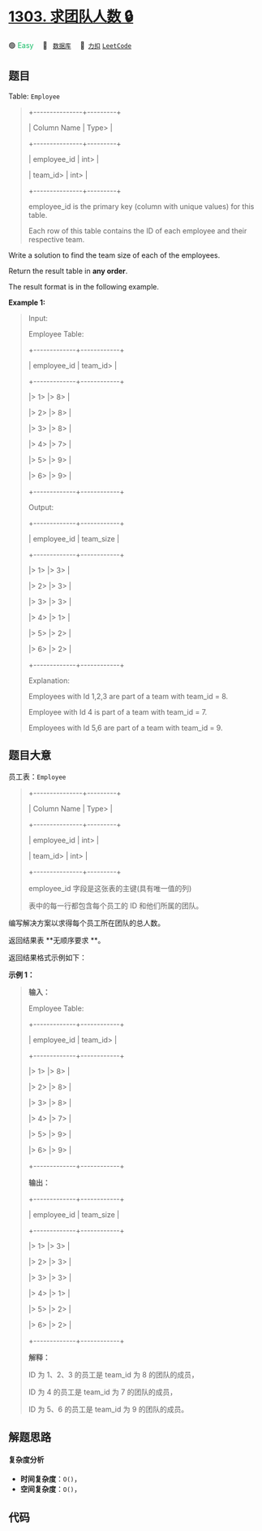 # [1303. 求团队人数 🔒](https://2xiao.github.io/leetcode-js/problem/1303.html)

🟢 <font color=#15bd66>Easy</font>&emsp; 🔖&ensp; [`数据库`](/tag/database.md)&emsp; 🔗&ensp;[`力扣`](https://leetcode.cn/problems/find-the-team-size) [`LeetCode`](https://leetcode.com/problems/find-the-team-size)

## 题目

Table: `Employee`

> 
> 
> 
> 
> 
> +---------------+---------+
> 
> | Column Name   | Type> 
> |
> 
> +---------------+---------+
> 
> | employee_id   | int> 
>  |
> 
> | team_id> 
>    | int> 
>  |
> 
> +---------------+---------+
> 
> employee_id is the primary key (column with unique values) for this table.
> 
> Each row of this table contains the ID of each employee and their respective team.
> 
> 



Write a solution to find the team size of each of the employees.

Return the result table in **any order**.

The result format is in the following example.



**Example 1:**

> Input: 
> 
> Employee Table:
> 
> +-------------+------------+
> 
> | employee_id | team_id> 
> |
> 
> +-------------+------------+
> 
> |> 
>  1> 
>    |> 
>  8> 
>   |
> 
> |> 
>  2> 
>    |> 
>  8> 
>   |
> 
> |> 
>  3> 
>    |> 
>  8> 
>   |
> 
> |> 
>  4> 
>    |> 
>  7> 
>   |
> 
> |> 
>  5> 
>    |> 
>  9> 
>   |
> 
> |> 
>  6> 
>    |> 
>  9> 
>   |
> 
> +-------------+------------+
> 
> Output: 
> 
> +-------------+------------+
> 
> | employee_id | team_size  |
> 
> +-------------+------------+
> 
> |> 
>  1> 
>    |> 
>  3> 
>   |
> 
> |> 
>  2> 
>    |> 
>  3> 
>   |
> 
> |> 
>  3> 
>    |> 
>  3> 
>   |
> 
> |> 
>  4> 
>    |> 
>  1> 
>   |
> 
> |> 
>  5> 
>    |> 
>  2> 
>   |
> 
> |> 
>  6> 
>    |> 
>  2> 
>   |
> 
> +-------------+------------+
> 
> Explanation: 
> 
> Employees with Id 1,2,3 are part of a team with team_id = 8.
> 
> Employee with Id 4 is part of a team with team_id = 7.
> 
> Employees with Id 5,6 are part of a team with team_id = 9.
> 
> 


## 题目大意

员工表：`Employee`

> 
> 
> 
> 
> 
> +---------------+---------+
> 
> | Column Name   | Type> 
> |
> 
> +---------------+---------+
> 
> | employee_id   | int> 
>  |
> 
> | team_id> 
>    | int> 
>  |
> 
> +---------------+---------+
> 
> employee_id 字段是这张表的主键(具有唯一值的列)
> 
> 表中的每一行都包含每个员工的 ID 和他们所属的团队。
> 
> 



编写解决方案以求得每个员工所在团队的总人数。

返回结果表 **无顺序要求  **。

返回结果格式示例如下：



**示例 1：**

> 
> 
> 
> 
> 
> **输入：**
> 
> Employee Table:
> 
> +-------------+------------+
> 
> | employee_id | team_id> 
> |
> 
> +-------------+------------+
> 
> |> 
>  1> 
>    |> 
>  8> 
>   |
> 
> |> 
>  2> 
>    |> 
>  8> 
>   |
> 
> |> 
>  3> 
>    |> 
>  8> 
>   |
> 
> |> 
>  4> 
>    |> 
>  7> 
>   |
> 
> |> 
>  5> 
>    |> 
>  9> 
>   |
> 
> |> 
>  6> 
>    |> 
>  9> 
>   |
> 
> +-------------+------------+
> 
> **输出：**
> 
> +-------------+------------+
> 
> | employee_id | team_size  |
> 
> +-------------+------------+
> 
> |> 
>  1> 
>    |> 
>  3> 
>   |
> 
> |> 
>  2> 
>    |> 
>  3> 
>   |
> 
> |> 
>  3> 
>    |> 
>  3> 
>   |
> 
> |> 
>  4> 
>    |> 
>  1> 
>   |
> 
> |> 
>  5> 
>    |> 
>  2> 
>   |
> 
> |> 
>  6> 
>    |> 
>  2> 
>   |
> 
> +-------------+------------+
> 
> **解释：**
> 
> ID 为 1、2、3 的员工是 team_id 为 8 的团队的成员，
> 
> ID 为 4 的员工是 team_id 为 7 的团队的成员，
> 
> ID 为 5、6 的员工是 team_id 为 9 的团队的成员。
> 
> 


## 解题思路

#### 复杂度分析

- **时间复杂度**：`O()`，
- **空间复杂度**：`O()`，

## 代码

```javascript

```